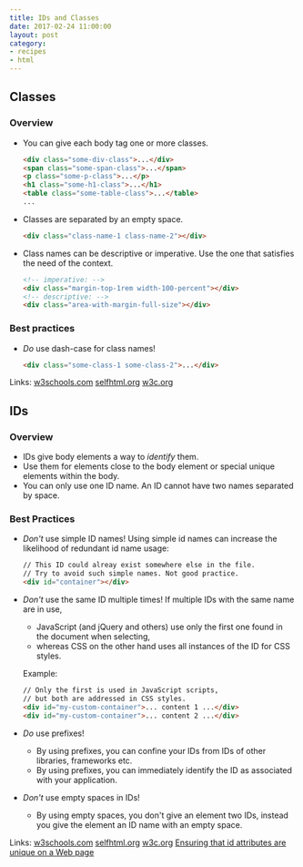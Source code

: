 ```yaml
---
title: IDs and Classes
date: 2017-02-24 11:00:00
layout: post
category:
- recipes
- html
---
```




## Classes
### Overview

* You can give each body tag one or more classes.

  ``` html
  <div class="some-div-class">...</div>
  <span class="some-span-class">...</span>
  <p class="some-p-class">...</p>
  <h1 class="some-h1-class">...</h1>
  <table class="some-table-class">...</table>
  ...
  ```

* Classes are separated by an empty space.

  ``` html
  <div class="class-name-1 class-name-2"></div>
  ```

* Class names can be descriptive or imperative.
  Use the one that satisfies the need of the context.  
  
  ``` html
  <!-- imperative: -->
  <div class="margin-top-1rem width-100-percent"></div>
  <!-- descriptive: -->
  <div class="area-with-margin-full-size"></div>
  ```

### Best practices

* _Do_ use dash-case for class names!

  ``` html
  <div class="some-class-1 some-class-2">...</div>
  ```

Links:
[w3schools.com](http://www.w3schools.com/tags/att_class.asp)
[selfhtml.org](https://wiki.selfhtml.org/wiki/Class#class)
[w3c.org](https://www.w3.org/TR/2011/WD-html5-20110525/elements.html#classes)

## IDs
### Overview

* IDs give body elements a way to _identify_ them.
* Use them for elements close to the body element or special unique elements
  within the body.
* You can only use one ID name. An ID cannot have two names separated by space.

### Best Practices

* _Don't_ use simple ID names!
  Using simple id names can increase the likelihood of redundant id name usage:
  
  ``` html
  // This ID could alreay exist somewhere else in the file.
  // Try to avoid such simple names. Not good practice.
  <div id="container"></div>
  ```

* _Don't_ use the same ID multiple times!
  If multiple IDs with the same name are in use,
  * JavaScript (and jQuery and others) use only the first one found in the document when selecting,
  * whereas CSS on the other hand uses all instances of the ID for CSS styles.  
  
  Example:
  ``` html
  // Only the first is used in JavaScript scripts,
  // but both are addressed in CSS styles.
  <div id="my-custom-container">... content 1 ...</div>
  <div id="my-custom-container">... content 2 ...</div>
  ```

* _Do_ use prefixes! 
  * By using prefixes, you can confine your IDs from IDs of other libraries, frameworks etc.
  * By using prefixes, you can immediately identify the ID as associated with your application.
  
* _Don't_ use empty spaces in IDs!
  * By using empty spaces, you don't give an element two IDs, instead you give the
    element an ID name with an empty space.
  
Links:
[w3schools.com](http://www.w3schools.com/tags/att_id.asp)
[selfhtml.org](https://wiki.selfhtml.org/wiki/HTML/Universalattribute#id)
[w3c.org](https://www.w3.org/TR/2011/WD-html5-20110525/elements.html#the-id-attribute)
[Ensuring that id attributes are unique on a Web page](https://www.w3.org/TR/WCAG20-TECHS/H93.html)